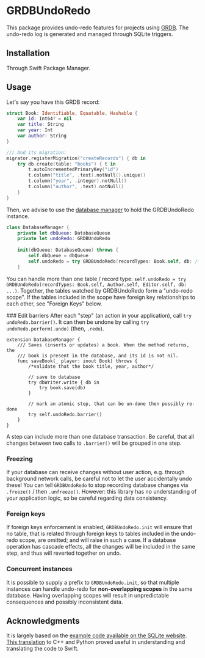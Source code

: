 # GRDBUndoRedo

This package provides undo-redo features for projects using [GRDB](https://github.com/groue/GRDB.swift). The undo-redo log is generated and managed through SQLite triggers. 

## Installation
Through Swift Package Manager.

## Usage
Let's say you have this GRDB record:
```swift
struct Book: Identifiable, Equatable, Hashable {
    var id: Int64? = nil
    var title: String
    var year: Int
    var author: String
}

/// And its migration:
migrator.registerMigration("createRecords") { db in
    try db.create(table: "books") { t in
        t.autoIncrementedPrimaryKey("id")
        t.column("title", .text).notNull().unique()
        t.column("year", .integer).notNull()
        t.column("author", .text).notNull()
    }
}
```

Then, we advise to use the [database manager](https://github.com/groue/GRDB.swift/blob/master/Documentation/GoodPracticesForDesigningRecordTypes.md#how-to-design-database-managers) to hold the GRDBUndoRedo instance.
```swift
class DatabaseManager {
    private let dbQueue: DatabaseQueue
    private let undoRedo: GRDBUndoRedo
    
    init(dbQueue: DatabaseQueue) throws {
        self.dbQueue = dbQueue
        self.undoRedo = try GRDBUndoRedo(recordTypes: Book.self, db: /*your GRDB database queue or pool*/)
    }
```

You can handle more than one table / record type: `self.undoRedo = try GRDBUndoRedo(recordTypes: Book.self, Author.self, Editor.self, db: ...)`. Together, the tables watched by GRDBUndoRedo form a "undo-redo scope". 
If the tables included in the scope have foreign key relationships to each other, see "Foreign Keys" below. 

### Edit barriers
After each "step" (an action in your application), call `try undoRedo.barrier()`. It can then be undone by calling `try undoRedo.perform(.undo)` (then, `.redo`). 
```
extension DatabaseManager {
    /// Saves (inserts or updates) a book. When the method returns, the
    /// book is present in the database, and its id is not nil.
    func saveBook(_ player: inout Book) throws {
        /*validate that the book title, year, author*/
        
        // save to database
        try dbWriter.write { db in
            try book.save(db)
        }
        
        // mark an atomic step, that can be un-done then possibly re-done
        try self.undoRedo.barrier()
    }
}
```

A step can include more than one database transaction. Be careful, that all changes between two calls to `.barrier()` will be grouped in one step.

### Freezing
If your database can receive changes without user action, e.g. through background network calls, be careful not to let the user accidentally undo these! You can tell `GRDBUndoRedo` to stop recording database changes via `.freeze()` / then `.unfreeze()`. However: this library has no understanding of your application logic, so be careful regarding data consistency.

### Foreign keys
If foreign keys enforcement is enabled, `GRDBUndoRedo.init` will ensure that no table, that is related through foreign keys to tables included in the undo-redo scope, are omitted; and will raise in such a case. If a database operation has cascade effects, all the changes will be included in the same step, and thus will reverted together on undo. 

### Concurrent instances
It is possible to supply a prefix to `GRDBUndoRedo.init`, so that multiple instances can handle undo-redo for **non-overlapping scopes** in the same database. Having overlapping scopes will result in unpredictable consequences and possibly inconsistent data. 

## Acknowledgments
It is largely based on the [example code available on the SQLite website](https://www.sqlite.org/undoredo.html.).
[This translation](https://github.com/McMartin/sqlite-undoredo) to C++ and Python proved useful in understanding and translating the code to Swift. 
